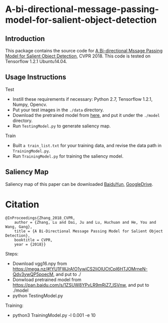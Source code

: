 # A-bi-directional-message-passing-model-for-salient-object-detection

## Introduction
This package contains the source code for [A Bi-directional Mssage Passing Model for Salient Object Detection](https://drive.google.com/file/d/1VRGKXaAqxJDhqx5YoMO09gjtMNgqdHgA/view?usp=sharing), CVPR 2018. This code is tested on Tensorflow 1.2.1 Ubuntu14.04.
## Usage Instructions
Test
* Instill these requirements if necessary: Python 2.7, Tensorflow 1.2.1, Numpy, Opencv.
* Put your test images in the `./data` directory.
* Download the pretrained model from [here](https://pan.baidu.com/s/1ZSUW8YPvLR9mRjZ7_ISVnw), and put it under the `./model` directory.
* Run `TestingModel.py` to generate saliency map.

Train
* Built `a train_list.txt` for your training data, and revise the data path in `TrainingModel.py`.
* Run `TrainingModel.py` for training the saliency model.
## Saliency Map
Saliency map of this paper can be downloaded [BaiduYun](https://pan.baidu.com/s/16kdXjC8HC0gvnKpdqQJ9uA), [GoogleDrive](https://drive.google.com/open?id=1I283XrnYzgY6mk70b5fhYAHAy7oMVQYw).
# Citation
    @InProceedings{Zhang_2018_CVPR,
        author = {Zhang, Lu and Dai, Ju and Lu, Huchuan and He, You and Wang, Gang},
        title = {A Bi-Directional Message Passing Model for Salient Object Detection},
        booktitle = CVPR,
        year = {2018}}


Steps:
* Download vgg16.npy from https://mega.nz/#!YU1FWJrA!O1ywiCS2IiOlUCtCpI6HTJOMrneN-Qdv3ywQP5poecM, and put to ./
* Donwload pretrained model from https://pan.baidu.com/s/1ZSUW8YPvLR9mRjZ7_ISVnw, and put to ./model
* python TestingModel.py

Training:
* python3 TrainingModel.py -l 0.001 -e 10
